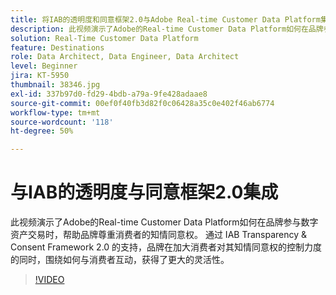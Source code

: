 ```yaml
---
title: 将IAB的透明度和同意框架2.0与Adobe Real-time Customer Data Platform集成
description: 此视频演示了Adobe的Real-time Customer Data Platform如何在品牌参与数字资产交易时，帮助品牌尊重消费者的知情同意权。 通过 IAB Transparency & Consent Framework 2.0 的支持，品牌在加大消费者对其知情同意权的控制力度的同时，围绕如何与消费者互动，获得了更大的灵活性。
solution: Real-Time Customer Data Platform
feature: Destinations
role: Data Architect, Data Engineer, Data Architect
level: Beginner
jira: KT-5950
thumbnail: 38346.jpg
exl-id: 337b97d0-fd29-4bdb-a79a-9fe428adaae8
source-git-commit: 00ef0f40fb3d82f0c06428a35c0e402f46ab6774
workflow-type: tm+mt
source-wordcount: '118'
ht-degree: 50%

---
```


# 与IAB的透明度与同意框架2.0集成

此视频演示了Adobe的Real-time Customer Data Platform如何在品牌参与数字资产交易时，帮助品牌尊重消费者的知情同意权。 通过 IAB Transparency &amp; Consent Framework 2.0 的支持，品牌在加大消费者对其知情同意权的控制力度的同时，围绕如何与消费者互动，获得了更大的灵活性。

>[!VIDEO](https://video.tv.adobe.com/v/38346?learn=on)
